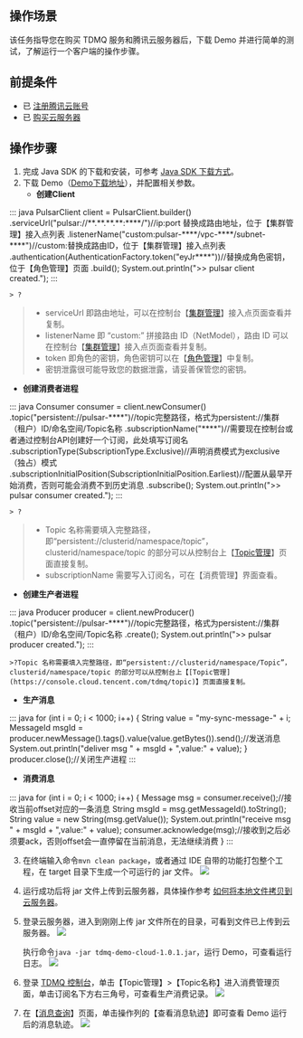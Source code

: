 ## 操作场景

该任务指导您在购买 TDMQ 服务和腾讯云服务器后，下载 Demo 并进行简单的测试，了解运行一个客户端的操作步骤。

## 前提条件

- 已 [注册腾讯云账号](https://cloud.tencent.com/document/product/378/17985)
- 已 [购买云服务器](https://buy.cloud.tencent.com/cvm)


## 操作步骤

1. 完成 Java SDK 的下载和安装，可参考 [Java SDK 下载方式](https://cloud.tencent.com/document/product/1179/44914)。
2. 下载 Demo（[Demo下载地址](https://tdmq-gz-1255613487.cos.ap-guangzhou.myqcloud.com/TDMQ-demo/tdmq-java-client.zip)），并配置相关参数。
	- **创建Client**
<dx-codeblock>
:::  java
PulsarClient client = PulsarClient.builder()
			 .serviceUrl("pulsar://**.**.**.**:****/")//ip:port 替换成路由地址，位于【集群管理】接入点列表
			 .listenerName("custom:pulsar-****/vpc-****/subnet-****")//custom:替换成路由ID，位于【集群管理】接入点列表
			 .authentication(AuthenticationFactory.token("eyJr****"))//替换成角色密钥，位于【角色管理】页面
			 .build();
System.out.println(">> pulsar client created.");
:::
</dx-codeblock>
  
    > ?
   > - serviceUrl 即路由地址，可以在控制台【[集群管理](https://console.cloud.tencent.com/tdmq/cluster)】接入点页面查看并复制。
   > - listenerName 即 “custom:” 拼接路由 ID（NetModel），路由 ID 可以在控制台【[集群管理](https://console.cloud.tencent.com/tdmq/cluster)】接入点页面查看并复制。
   > - token 即角色的密钥，角色密钥可以在【[角色管理](https://console.cloud.tencent.com/tdmq/role)】中复制。
   > - 密钥泄露很可能导致您的数据泄露，请妥善保管您的密钥。

   - **创建消费者进程**   
<dx-codeblock>
:::  java
Consumer<byte[]> consumer = client.newConsumer()
				 .topic("persistent://pulsar-****")//topic完整路径，格式为persistent://集群（租户）ID/命名空间/Topic名称
				 .subscriptionName("****")//需要现在控制台或者通过控制台API创建好一个订阅，此处填写订阅名
				 .subscriptionType(SubscriptionType.Exclusive)//声明消费模式为exclusive（独占）模式
				 .subscriptionInitialPosition(SubscriptionInitialPosition.Earliest)//配置从最早开始消费，否则可能会消费不到历史消息
				 .subscribe();
		 System.out.println(">> pulsar consumer created.");
:::
</dx-codeblock>

    > ?
   >- Topic 名称需要填入完整路径，即“persistent://clusterid/namespace/topic”，clusterid/namespace/topic 的部分可以从控制台上【[Topic管理](https://console.cloud.tencent.com/tdmq/topic)】页面直接复制。
   >- subscriptionName 需要写入订阅名，可在【消费管理】界面查看。

   - **创建生产者进程**
<dx-codeblock>
:::  java
   Producer<byte[]> producer = client.newProducer()
                   .topic("persistent://pulsar-****")//topic完整路径，格式为persistent://集群（租户）ID/命名空间/Topic名称
                   .create();
           System.out.println(">> pulsar producer created.");
:::
</dx-codeblock>

    >?Topic 名称需要填入完整路径，即“persistent://clusterid/namespace/Topic”，clusterid/namespace/topic 的部分可以从控制台上【[Topic管理](https://console.cloud.tencent.com/tdmq/topic)】页面直接复制。

  - **生产消息**
<dx-codeblock>
:::  java
   for (int i = 0; i < 1000; i++) {
               String value = "my-sync-message-" + i;
               MessageId msgId = producer.newMessage().tags().value(value.getBytes()).send();//发送消息
               System.out.println("deliver msg " + msgId + ",value:" + value);
           }
           producer.close();//关闭生产进程
:::
</dx-codeblock>

   - **消费消息**
<dx-codeblock>
:::  java
   for (int i = 0; i < 1000; i++) {
               Message<byte[]> msg = consumer.receive();//接收当前offset对应的一条消息
               String msgId = msg.getMessageId().toString();
               String value = new String(msg.getValue());
               System.out.println("receive msg " + msgId + ",value:" + value);
               consumer.acknowledge(msg);//接收到之后必须要ack，否则offset会一直停留在当前消息，无法继续消费
           }
:::
</dx-codeblock>

3. 在终端输入命令`mvn clean package`，或者通过 IDE 自带的功能打包整个工程，在 target 目录下生成一个可运行的 jar 文件。
   ![](https://main.qcloudimg.com/raw/097d7bc213100b2c17e1db235dd02048.png)
4. 运行成功后将 jar 文件上传到云服务器，具体操作参考 [如何将本地文件拷贝到云服务器](https://cloud.tencent.com/document/product/213/39138)。

5. 登录云服务器，进入到刚刚上传 jar 文件所在的目录，可看到文件已上传到云服务器。
   ![](https://main.qcloudimg.com/raw/408be8532bab78314333802a1b42afbe.png)

   执行命令`java -jar tdmq-demo-cloud-1.0.1.jar`，运行 Demo，可查看运行日志。
   ![](https://main.qcloudimg.com/raw/ce7144d04ee5dcfd14ab1a06d266ad12.png)

6. 登录 [TDMQ 控制台](https://console.cloud.tencent.com/tdmq)，单击【Topic管理】>【Topic名称】进入消费管理页面，单击订阅名下方右三角号，可查看生产消费记录。
   ![](https://main.qcloudimg.com/raw/da7ce2bc5ac606c91982efecdb3b53bb.png)

7. 在【[消息查询](https://console.cloud.tencent.com/tdmq/message)】页面，单击操作列的【查看消息轨迹】即可查看 Demo 运行后的消息轨迹。
![](https://main.qcloudimg.com/raw/f268bb6bf66ca08369d0458a42b68b82.png)

